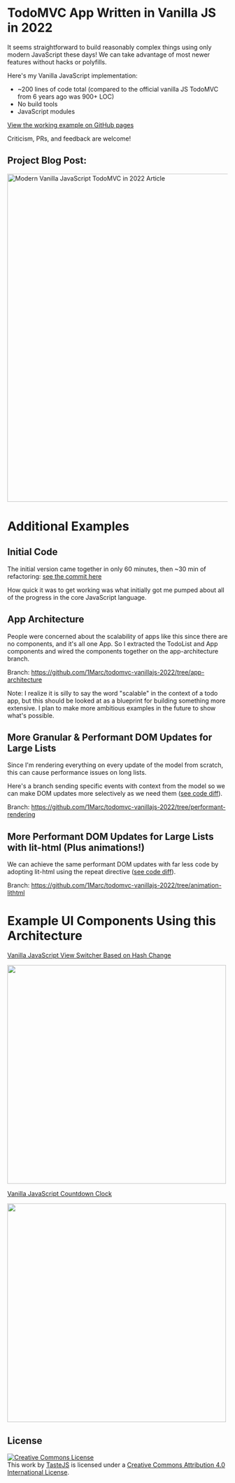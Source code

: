 # TodoMVC App Written in Vanilla JS in 2022

It seems straightforward to build reasonably complex things using only modern JavaScript these days! We can take advantage of most newer features without hacks or polyfills.

Here's my Vanilla JavaScript implementation:

- ~200 lines of code total (compared to the official vanilla JS TodoMVC from 6 years ago was 900+ LOC)
- No build tools
- JavaScript modules

<a href="https://1marc.github.io/todomvc-vanillajs-2022/" target="_new">View the working example on GitHub pages</a>

Criticism, PRs, and feedback are welcome!

## Project Blog Post:

[<img alt="Modern Vanilla JavaScript TodoMVC in 2022 Article" width="750" src="https://static.frontendmasters.com/assets/blog/2022/vanilla-javascript-todomvc.jpg" />](https://frontendmasters.com/blog/vanilla-javascript-todomvc/)

# Additional Examples

## Initial Code

The initial version came together in only 60 minutes, then ~30 min of refactoring: [see the commit here](https://github.com/1Marc/todomvc-vanillajs-2022/tree/fb3c61ed104c440f0c29e3a074b6777c791aa2f6)

How quick it was to get working was what initially got me pumped about all of the progress in the core JavaScript language.

## App Architecture

People were concerned about the scalability of apps like this since there are no components, and it's all one App. So I extracted the TodoList and App components and wired the components together on the app-architecture branch.

Branch: https://github.com/1Marc/todomvc-vanillajs-2022/tree/app-architecture

Note: I realize it is silly to say the word "scalable" in the context of a todo app, but this should be looked at as a blueprint for building something more extensive. I plan to make more ambitious examples in the future to show what's possible.

## More Granular & Performant DOM Updates for Large Lists

Since I'm rendering everything on every update of the model from scratch, this can cause performance issues on long lists.

Here's a branch sending specific events with context from the model so we can make DOM updates more selectively as we need them ([see code diff](https://github.com/1Marc/todomvc-vanillajs-2022/commit/fc89da1a6bd15489d5256575a4e193e11efd8d43)).

Branch: https://github.com/1Marc/todomvc-vanillajs-2022/tree/performant-rendering

## More Performant DOM Updates for Large Lists with lit-html (Plus animations!)

We can achieve the same performant DOM updates with far less code by adopting lit-html using the repeat directive ([see code diff](https://github.com/1Marc/todomvc-vanillajs-2022/commit/ef86a73166029991dc88c649f7ec4931a2a96c86)).

Branch: https://github.com/1Marc/todomvc-vanillajs-2022/tree/animation-lithtml

# Example UI Components Using this Architecture

[Vanilla JavaScript View Switcher Based on Hash Change](https://codepen.io/1Marc/pen/poLmXZR)

<a href="https://codepen.io/1Marc/pen/poLmXZR"><img src="https://user-images.githubusercontent.com/19269/189225506-1c1838e1-5b2a-408b-802a-dfe71b2f703c.png" width="500" /></a>

[Vanilla JavaScript Countdown Clock](https://codepen.io/1Marc/pen/bGvPRdy)

<a href="https://codepen.io/1Marc/pen/bGvPRdy"><img src="https://user-images.githubusercontent.com/19269/189225317-bb2ce1fb-a734-4193-beb1-670b5d6fbb04.png" width="500" /></a>

## License

<a rel="license" href="http://creativecommons.org/licenses/by/4.0/deed.en_US"><img alt="Creative Commons License" style="border-width:0" src="http://i.creativecommons.org/l/by/4.0/80x15.png" /></a><br />This <span xmlns:dct="http://purl.org/dc/terms/" href="http://purl.org/dc/dcmitype/InteractiveResource" rel="dct:type">work</span> by <a xmlns:cc="http://creativecommons.org/ns#" href="http://sindresorhus.com" property="cc:attributionName" rel="cc:attributionURL">TasteJS</a> is licensed under a <a rel="license" href="http://creativecommons.org/licenses/by/4.0/deed.en_US">Creative Commons Attribution 4.0 International License</a>.
